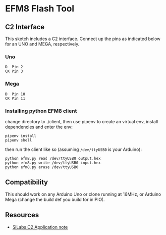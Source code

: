 # EFM8 Flash Tool

## C2 Interface
This sketch includes a C2 interface. Connect up the pins as indicated below for an UNO and MEGA, respectively.

### Uno
```
D  Pin 2
CK Pin 3
```

### Mega
```
D  Pin 10
CK Pin 11
```

### Installing python EFM8 client
change directory to ./client, then use pipenv to create an virtual env, install dependencies and enter the env:
```
pipenv install
pipenv shell
```

then run the client like so (assuming `/dev/ttyUSB0` is your Arduino):

```
python efm8.py read /dev/ttyUSB0 output.hex
python efm8.py write /dev/ttyUSB0 input.hex
python efm8.py erase /dev/ttyUSB0
```

## Compatibility
This should work on any Arduino Uno or clone running at 16MHz, or Arduino Mega (change the build def you build for in PIO).

## Resources
* [SiLabs C2 Application note](https://www.silabs.com/documents/public/application-notes/AN127.pdf)
